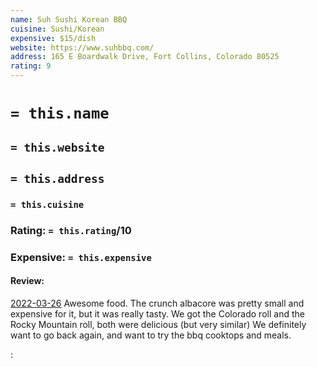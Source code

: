 ```yaml
---
name: Suh Sushi Korean BBQ
cuisine: Sushi/Korean
expensive: $15/dish
website: https://www.suhbbq.com/
address: 165 E Boardwalk Drive, Fort Collins, Colorado 80525
rating: 9
---
```

# `= this.name`
## `= this.website`
## `= this.address`
### `= this.cuisine`
### Rating: `= this.rating`/10
### Expensive:  `= this.expensive`

#### Review:
[2022-03-26](../../Daily_Notes/2022-03-26.md)
Awesome food. The crunch albacore was pretty small and expensive for it, but it was really tasty.
We got the Colorado roll and the Rocky Mountain roll, both were delicious (but very similar)
We definitely want to go back again, and want to try the bbq cooktops and meals.

:
     